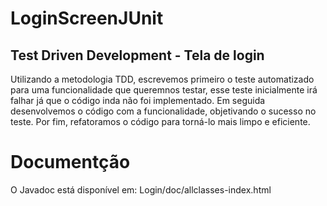 <h1>LoginScreenJUnit</h1>
<h2>Test Driven Development - Tela de login</h2>
<p>Utilizando a metodologia TDD, escrevemos primeiro o teste automatizado para uma funcionalidade que queremnos testar, esse teste inicialmente irá falhar já que o código inda não foi implementado. Em seguida desenvolvemos o código com a funcionalidade, objetivando o sucesso no teste. Por fim, refatoramos o código para torná-lo mais limpo e eficiente.</p>
<h1>Documentção</h1>
<p>O Javadoc está disponível em: Login/doc/allclasses-index.html</p>
